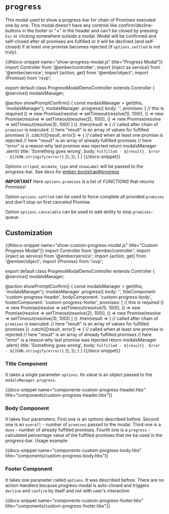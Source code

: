 # `progress`

This modal used to show a progress-bar for chain of Promises executed one by one. This modal doesn't have any controls like confirm/decline-buttons in the footer or "&times;" in the header and can't be closed by pressing `Esc` or clicking somewhere outside a modal. Modal will be confirmed and self-closed after all promises are fulfilled or it will be declined (and self-closed) if at least one promise becomes rejected (if `options.settled` is not truly).

{{#docs-snippet name="show-progress-modal.js" title="Progress Modal"}}
import Controller from '@ember/controller';
import {inject as service} from '@ember/service';
import {action, get} from '@ember/object';
import {Promise} from 'rsvp';

export default class ProgressModalDemoController extends Controller {
  @service()
  modalsManager;

  @action
  showPromptConfirm() {
    const modalsManager = get(this, 'modalsManager');
    modalsManager
      .progress({
        body: '',
        promises: [ // this is required
          () => new Promise(resolve => setTimeout(resolve(1), 100)),
          () => new Promise(resolve => setTimeout(resolve(2), 100)),
          () => new Promise(resolve => setTimeout(resolve(3), 100))
        ]
      })
      .then(result => {
        // called after chain of `promises` is executed.
        // here "result" is an array of values for fulfilled promises
      })
      .catch(([result, error]) => {
        // called when at least one promise is rejected
        // here "result" is an array of already fulfilled promises
        // here "error" is a reason why last promise was rejected
        return modalsManager
          .alert({
            title: 'Something goes wrong',
            body: `Fulfilled - ${result}. Error - ${JSON.stringify(error)}`
          });
      });
  }
}
{{/docs-snippet}}

Options `striped`, `animate`, `type` and `showLabel` will be passed to the progress-bar. See docs for [ember-bootstrap#progress](http://www.ember-bootstrap.com/#/components/progress)

**IMPORTANT** Here `options.promises` is a list of _FUNCTIONS_ that returns Promises!

Option `options.settled` can be used to force complete all provided `promises` and don't stop on first canceled Promise.

Option `options.cancelable` can be used to add ability to stop `promises`-queue.

## Customization

{{#docs-snippet name="show-custom-progress-modal.js" title="Custom Progress Modal"}}
import Controller from '@ember/controller';
import {inject as service} from '@ember/service';
import {action, get} from '@ember/object';
import {Promise} from 'rsvp';

export default class ProgressModalDemoController extends Controller {
  @service()
  modalsManager;

  @action
  showPromptConfirm() {
    const modalsManager = get(this, 'modalsManager');
    modalsManager
      .progress({
        body: '',
        titleComponent: 'custom-progress-header',
        bodyComponent: 'custom-progress-body',
        footerComponent: 'custom-progress-footer',
        promises: [ // this is required
          () => new Promise(resolve => setTimeout(resolve(1), 100)),
          () => new Promise(resolve => setTimeout(resolve(2), 100)),
          () => new Promise(resolve => setTimeout(resolve(3), 100))
        ]
      })
      .then(result => {
        // called after chain of `promises` is executed.
        // here "result" is an array of values for fulfilled promises
      })
      .catch(([result, error]) => {
        // called when at least one promise is rejected
        // here "result" is an array of already fulfilled promises
        // here "error" is a reason why last promise was rejected
        return modalsManager
          .alert({
            title: 'Something goes wrong',
            body: `Fulfilled - ${result}. Error - ${JSON.stringify(error)}`
          });
      });
  }
}
{{/docs-snippet}}

### Title Component

It takes a single parameter `options`. Its value is an object passed to the `modalsManager.progress`.

{{docs-snippet name="components-custom-progress-header.hbs" title="components/custom-progress-header.hbs"}}

### Body Component

It takes four parameters. First one is an options described before. Second one is an `overall` - number of `promises` passed to the modal. Third one is a `done` - number of already fulfilled promises. Fourth one is a `progress` - calculated percentage value of the fulfilled promises that me be used in the progress-bar. Usage example:

{{docs-snippet name="components-custom-progress-body.hbs" title="components/custom-progress-body.hbs"}}

### Footer Component

It takes one parameter called `options`. It was described before. There are no action-handlers because progress-modal is auto-closed and triggers `decline` and `confirm` by itself and not with user's interaction.

{{docs-snippet name="components-custom-progress-footer.hbs" title="components/custom-progress-footer.hbs"}}
